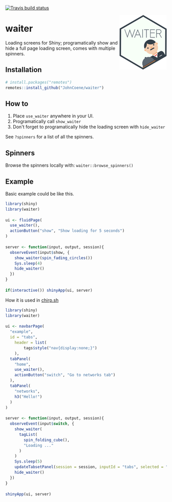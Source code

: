 [![Travis build status](https://travis-ci.org/JohnCoene/waiter.svg?branch=master)](https://travis-ci.org/JohnCoene/waiter)

<img src="man/figures/logo.png" align = "right" height = "170px" />

# waiter

Loading screens for Shiny; programatically show and hide a full page loading screen, comes with multiple spinners.

## Installation

``` r
# install.packages("remotes")
remotes::install_github("JohnCoene/waiter")
```

## How to

1. Place `use_waiter` anywhere in your UI.
2. Programatically call `show_waiter`
3. Don't forget to programatically hide the loading screen with `hide_waiter`

See `?spinners` for a list of all the spinners.

## Spinners

Browse the spinners locally with: `waiter::browse_spinners()`

## Example

Basic example could be like this.

``` r
library(shiny)
library(waiter)
 
ui <- fluidPage(
  use_waiter(),
  actionButton("show", "Show loading for 5 seconds")
)

server <- function(input, output, session){
  observeEvent(input$show, {
    show_waiter(spin_fading_circles())
    Sys.sleep(4)
    hide_waiter()
  })
}

if(interactive()) shinyApp(ui, server)
```

How it is used in [chirp.sh](https://chirp.sh)

```r
library(shiny)
library(waiter)

ui <- navbarPage(
  "example",
  id = "tabs",
    header = list(
        tags$style("nav{display:none;}")
    ),
  tabPanel(
    "home",
    use_waiter(),
    actionButton("switch", "Go to networks tab")
  ),
  tabPanel(
    "networks",
    h3("Hello!")
  )
)

server <- function(input, output, session){
  observeEvent(input$switch, {
    show_waiter(
      tagList(
        spin_folding_cube(),
        "Loading ..."
      )
    )
    Sys.sleep(5)
    updateTabsetPanel(session = session, inputId = "tabs", selected = "networks")
    hide_waiter()
  })
}

shinyApp(ui, server)
```
